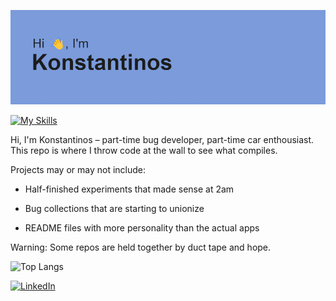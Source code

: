 ![Alt Text](https://github.com/konkazazis/konkazazis/blob/main/header.png)

[![My Skills](https://skillicons.dev/icons?i=java,javascript,react,nodejs,postgres,flutter)](https://skillicons.dev)

Hi, I'm Konstantinos – part-time bug developer, part-time car enthousiast. This repo is where I throw code at the wall to see what compiles.

Projects may or may not include:

- Half-finished experiments that made sense at 2am

- Bug collections that are starting to unionize 

- README files with more personality than the actual apps 

Warning: Some repos are held together by duct tape and hope.

![Top Langs](https://github-readme-stats.vercel.app/api/top-langs/?username=konkazazis&layout=compact)

[![LinkedIn](https://img.shields.io/badge/LinkedIn-0077B5?style=for-the-badge&logo=linkedin&logoColor=white)](https://www.linkedin.com/in/konstantinos-kazazis-32a470228/)

